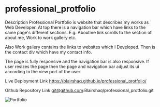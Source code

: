 # professional_protfolio

Description
Professional Portfolio is website that describes my works as Web Developer. At top there
is a navigation bar which have links to the same page's different sections.
E.g. Aboutme link scrolls to the section of about me, Work to work gallery etc.

Also Work gallery contains the links to websites which I Developed. 
Then is the contact div which have my contact info.

The page is fully responsive and the navigation bar is also responsive. If 
user resizes the page then the page and navigation bar adjust its ui according
to the view port of the user.

Live Deployment Link
https://blairshaq.github.io/professional_protfolio/

Github Repository Link
git@github.com:Blairshaq/professional_protfolio.git

![Portfolio](https://user-images.githubusercontent.com/107201271/184837947-c2247e74-924b-4a72-b767-df0474934f27.png)
